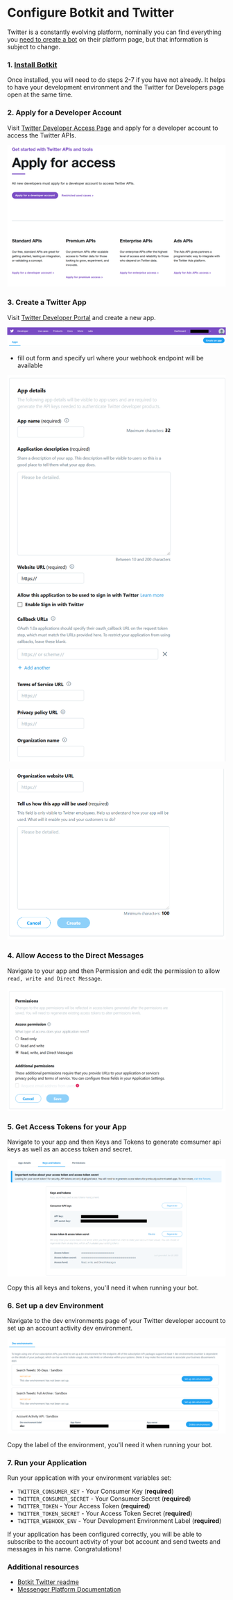 # Configure Botkit and Twitter

Twitter is a constantly evolving platform, nominally you can find everything you [need to create a bot](https://developer.twitter.com/en/docs/basics/getting-started) on their platform page, but that information is subject to change.

### 1. [Install Botkit](https://botkit.ai/getstarted.html)

Once installed, you will need to do steps 2-7 if you have not already. It helps to have your development environment and the Twitter for Developers page open at the same time.

### 2. Apply for a Developer Account

Visit [Twitter Developer Access Page](https://developer.twitter.com/en/apply-for-access) and apply for a developer account to access the Twitter APIs.


![Screenshot of apply for a developer account in Twitter developer portal](img/twitter_dev_acc_apply.png)

### 3. Create a Twitter App

Visit [Twitter Developer Portal](https://developer.twitter.com/en/apps) and create a new app.

![Screenshot of create app button in Twitter developer portal](img/twitter_create_app.png)

* fill out form and specify url where your webhook endpoint will be available

![Screenshot of create app dialog](img/twitter_create_app_form1.png)

![Screenshot of create app dialog](img/twitter_create_app_form2.png)

### 4. Allow Access to the Direct Messages
Navigate to your app and then Permission and edit the permission to allow `read, write and Direct Message`.

![Screenshot of permission in Twitter portal](img/twitter_permissions.png)

### 5. Get Access Tokens for your App
Navigate to your app and then Keys and Tokens to generate comsumer api keys as well as an access token and secret.

![Screenshot of access tokens in Twitter portal](img/twitter_tokens.png)

Copy this all keys and tokens, you'll need it when running your bot.

### 6. Set up a dev Environment
Navigate to the dev environments page of your Twitter developer account to set up an account activity dev environment.

![Screenshot of dev environments in Twitter portal](img/twitter_dev_env.png)

Copy the label of the environment, you'll need it when running your bot.

### 7. Run your Application

Run your application with your environment variables set:

* `TWITTER_CONSUMER_KEY` - Your Consumer Key (**required**)
* `TWITTER_CONSUMER_SECRET` - Your Consumer Secret (**required**)
* `TWITTER_TOKEN` - Your Access Token (**required**)
* `TWITTER_TOKEN_SECRET` - Your Access Token Secret (**required**)
* `TWITTER_WEBHOOK_ENV` - Your Development Environment Label (**required**)

If your application has been configured correctly, you will be able to subscribe to the account activity of your bot account and send tweets and messages in his name. Congratulations!

### Additional resources
*  [Botkit Twitter readme](../platforms/twitter.md)
*  [Messenger Platform Documentation](https://developers.facebook.com/products/messenger/)

